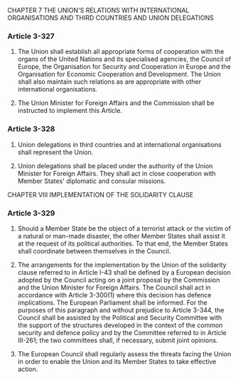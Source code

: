 


CHAPTER 7 THE UNION'S RELATIONS WITH INTERNATIONAL
ORGANISATIONS AND THIRD COUNTRIES AND UNION DELEGATIONS

### Article 3-327

1. The Union shall establish all appropriate forms of cooperation with the organs of the
United Nations and its specialised agencies, the Council of Europe, the Organisation for Security and
Cooperation in Europe and the Organisation for Economic Cooperation and Development.
The Union shall also maintain such relations as are appropriate with other international
organisations.

2. The Union Minister for Foreign Affairs and the Commission shall be instructed to implement this
Article.

### Article 3-328

1. Union delegations in third countries and at international organisations shall represent the Union.

2. Union delegations shall be placed under the authority of the Union Minister for Foreign Affairs.
They shall act in close cooperation with Member States' diplomatic and consular missions.


CHAPTER VIII IMPLEMENTATION OF THE SOLIDARITY CLAUSE

### Article 3-329

1. Should a Member State be the object of a terrorist attack or the victim of a natural or man-made
disaster, the other Member States shall assist it at the request of its political authorities. To that end,
the Member States shall coordinate between themselves in the Council.

2. The arrangements for the implementation by the Union of the solidarity clause referred to in
Article I-43 shall be defined by a European decision adopted by the Council acting on a joint
proposal by the Commission and the Union Minister for Foreign Affairs. The Council shall act in
accordance with Article 3-300(1) where this decision has defence implications. The European
Parliament shall be informed.
For the purposes of this paragraph and without prejudice to Article 3-344, the Council shall be
assisted by the Political and Security Committee with the support of the structures developed in the
context of the common security and defence policy and by the Committee referred to in Article III-261; the two committees shall, if necessary, submit joint opinions.

3. The European Council shall regularly assess the threats facing the Union in order to enable the
Union and its Member States to take effective action.

